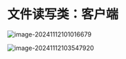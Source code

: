 # 文件读写类：客户端

![image-20241112101016679](D:\code\study\notes_stu\c++_note\picture\image-20241112101016679.png)

![image-20241112103547920](D:\code\study\notes_stu\c++_note\picture\image-20241112103547920.png)